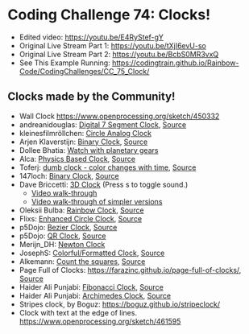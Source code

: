 # Coding Challenge 74: Clocks!
* Edited video: https://youtu.be/E4RyStef-gY
* Original Live Stream Part 1: https://youtu.be/tXjI6evU-so
* Original Live Stream Part 2: https://youtu.be/BcbS0MR3vxQ
* See This Example Running: https://codingtrain.github.io/Rainbow-Code/CodingChallenges/CC_75_Clock/

## Clocks made by the Community!
* Wall Clock https://www.openprocessing.org/sketch/450332
* andreanidouglas: [Digital 7 Segment Clock](https://clock-p5-cmtedouglas.c9users.io/index.html),
[Source](https://github.com/andreanidouglas/clock-p5)
* kleinesfilmröllchen: [Circle Analog Clock](https://github.com/kleinesfilmroellchen/Circle-Analog-Clock)
* Arjen Klaverstijn:  [Binary Clock](https://jsfiddle.net/arjhun/fkdohesy/),
[Source](https://github.com/arjhun/p5.js-binary-clock)
* Dollee Bhatia: [Watch with planetary gears](https://codepen.io/dollee/pen/RLRPpg?editors=0010)
* Alca: [Physics Based Clock](https://codepen.io/Alca/full/boeGBP/), [Source](https://codepen.io/Alca/pen/boeGBP/right)
* Toferj: [dumb clock - color changes with time](https://toferj.github.io/p5js/clock/), [Source](https://github.com/toferj/p5js/tree/master/clock)
* 147loch: [Binary Clock](http://147lo.ch/clock-p5), [Source](http://147lo.ch/clock-p5-source)
* Dave Briccetti: [3D Clock](https://codepen.io/dcbriccetti/pen/GMqjbr) (Press s to toggle sound.)
    * [Video walk-through](https://www.youtube.com/watch?v=ReZIqS4DEfw)
    * [Video walk-through of simpler versions](https://www.youtube.com/watch?v=Z8QL2mPJam4)
* Oleksii Bulba: [Rainbow Clock](https://oleksiibulba.000webhostapp.com/clock/index.html), [Source](https://github.com/AlexBulbaWork/RainBowClock)
* Flixs: [Enhanced Circle Clock](https://alpha.editor.p5js.org/Flixs/sketches/BkaElgmo-), [Source](https://github.com/7Flixs/p5_js_clock)
* p5Dojo: [Bezier Clock](http://christernilsson.github.io/Lab/2017/081-BezierClock/), [Source](https://github.com/ChristerNilsson/Lab/tree/master/2017/081-BezierClock)
* p5Dojo: [QR Clock](http://christernilsson.github.io/Lab/2017/062-QRcode/), [Source](https://github.com/ChristerNilsson/Lab/tree/master/2017/062-QRcode)
* Merijn_DH: [Newton Clock](http://alpha.editor.p5js.org/Merijn-DH/sketches/rkNjv8ro-)
* JosephS: [Colorful/Formatted Clock](https://alpha.editor.p5js.org/full/By-iJRIjb), [Source](https://alpha.editor.p5js.org/jspira/sketches/By-iJRIjb)
* Alkemann: [Count the squares](http://alkemann.com/webroot/retro/clock/), [Source](https://gist.github.com/alkemann/1b97aa8240f9dd57ad8d3fb89cd96eae)
* Page Full of Clocks: https://farazinc.github.io/page-full-of-clocks/, [Source](https://github.com/farazinc/page-full-of-clocks)
* Haider Ali Punjabi: [Fibonacci Clock](https://hackesta.org/p5/fibonacci-clock/), [Source](https://github.com/haideralipunjabi/p5-projects/tree/master/fibonacci-clock)  
* Haider Ali Punjabi: [Archimedes Clock](https://hackesta.org/p5/archimedes-clock/), [Source](https://github.com/haideralipunjabi/p5-projects/tree/master/archimedes-clock)
* Stripes clock, by Boguz: https://boguz.github.io/stripeclock/
* Clock with text at the edge of lines. https://www.openprocessing.org/sketch/461595
